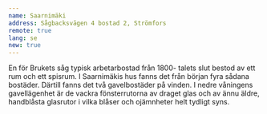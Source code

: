 ```yaml
---
name: Saarnimäki
address: Sågbacksvägen 4 bostad 2, Strömfors
remote: true
lang: se
new: true
---
```

En för Brukets såg typisk arbetarbostad från 1800- talets slut bestod av ett rum och ett spisrum. I Saarnimäkis hus 
fanns det från början fyra sådana bostäder. Därtill fanns det två gavelbostäder på vinden. I nedre våningens 
gavellägenhet är de vackra fönsterrutorna av draget glas och av ännu äldre, handblåsta glasrutor i vilka blåser och 
ojämnheter helt tydligt syns.